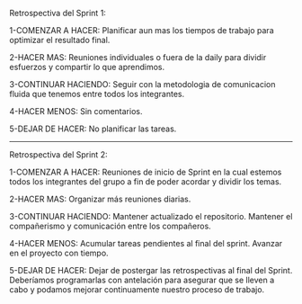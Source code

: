 Retrospectiva del Sprint 1:

1-COMENZAR A HACER: Planificar aun mas los tiempos de trabajo para optimizar el resultado final.

2-HACER MAS: Reuniones individuales o fuera de la daily para dividir esfuerzos y compartir lo que aprendimos.

3-CONTINUAR HACIENDO: Seguir con la metodologia de comunicacion fluida que tenemos entre todos los integrantes.

4-HACER MENOS: Sin comentarios.

5-DEJAR DE HACER: No planificar las tareas. 

________________________________________________________________________________________________________________________________________________

Retrospectiva del Sprint 2:

1-COMENZAR A HACER: Reuniones de inicio de Sprint en la cual estemos todos los integrantes del grupo a fin de poder acordar y dividir los temas. 

2-HACER MAS: Organizar más reuniones diarias.

3-CONTINUAR HACIENDO: Mantener actualizado el repositorio. Mantener el compañerismo y comunicación entre los compañeros. 

4-HACER MENOS: Acumular tareas pendientes al final del sprint. Avanzar en el proyecto con tiempo. 

5-DEJAR DE HACER: Dejar de postergar las retrospectivas al final del Sprint. Deberíamos programarlas con antelación para asegurar que se lleven a cabo y podamos mejorar continuamente nuestro proceso de trabajo.
